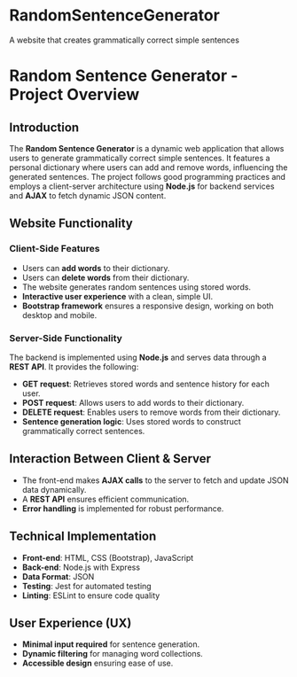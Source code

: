 # RandomSentenceGenerator
A website that creates grammatically correct simple sentences

# Random Sentence Generator - Project Overview

## Introduction
The **Random Sentence Generator** is a dynamic web application that allows users to generate grammatically correct simple sentences. It features a personal dictionary where users can add and remove words, influencing the generated sentences. The project follows good programming practices and employs a client-server architecture using **Node.js** for backend services and **AJAX** to fetch dynamic JSON content.

## Website Functionality
### Client-Side Features
- Users can **add words** to their dictionary.
- Users can **delete words** from their dictionary.
- The website generates random sentences using stored words.
- **Interactive user experience** with a clean, simple UI.
- **Bootstrap framework** ensures a responsive design, working on both desktop and mobile.

### Server-Side Functionality
The backend is implemented using **Node.js** and serves data through a **REST API**. It provides the following:
- **GET request**: Retrieves stored words and sentence history for each user.
- **POST request**: Allows users to add words to their dictionary.
- **DELETE request**: Enables users to remove words from their dictionary.
- **Sentence generation logic**: Uses stored words to construct grammatically correct sentences.

## Interaction Between Client & Server
- The front-end makes **AJAX calls** to the server to fetch and update JSON data dynamically.
- A **REST API** ensures efficient communication.
- **Error handling** is implemented for robust performance.

## Technical Implementation
- **Front-end**: HTML, CSS (Bootstrap), JavaScript
- **Back-end**: Node.js with Express
- **Data Format**: JSON
- **Testing**: Jest for automated testing
- **Linting**: ESLint to ensure code quality

## User Experience (UX)
- **Minimal input required** for sentence generation.
- **Dynamic filtering** for managing word collections.
- **Accessible design** ensuring ease of use.
